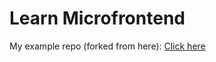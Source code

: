 # Learn Microfrontend

My example repo (forked from here): [Click here](https://github.com/sahilrajput03/learn-microfrontends)

